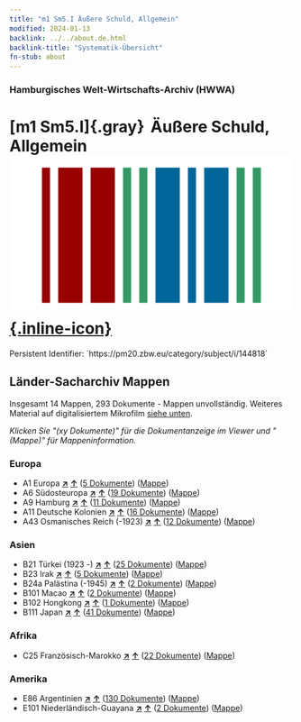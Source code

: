 ```yaml
---
title: "m1 Sm5.I Äußere Schuld, Allgemein"
modified: 2024-01-13
backlink: ../../about.de.html
backlink-title: "Systematik-Übersicht"
fn-stub: about
---
```


### Hamburgisches Welt-Wirtschafts-Archiv (HWWA)

# [m1 Sm5.I]{.gray}&#8201; Äußere Schuld, Allgemein &#160; [![Wikidata](/images/Wikidata-logo.svg "Wikidata"){.inline-icon}](http://www.wikidata.org/entity/Q104700288)

<div class="hint">Persistent Identifier: `https://pm20.zbw.eu/category/subject/i/144818`</div>







## Länder-Sacharchiv Mappen






Insgesamt 14 Mappen, 293 Dokumente - Mappen unvollständig. Weiteres Material auf digitalisiertem Mikrofilm [siehe unten](#filmsections).

_Klicken Sie "(xy Dokumente)" für die Dokumentanzeige im Viewer und "(Mappe)" für Mappeninformation._




### Europa

- A1 Europa [**&nearr;**](../../../geo/i/140892/about.de.html "Europa (alle Mappen)") [**&uarr;**](../../../geo/about.de.html#A1 "Ländersystematik") (<a href="https://pm20.zbw.eu/iiifview/folder/sh/140892,144818" title="über: Europa : Äußere Schuld, Allgemein" target="_blank">5 Dokumente</a>) ([Mappe](../../../../folder/sh/1408xx/140892/1448xx/144818/about.de.html))
- A6 Südosteuropa [**&nearr;**](../../../geo/i/140900/about.de.html "Südosteuropa (alle Mappen)") [**&uarr;**](../../../geo/about.de.html#A6 "Ländersystematik") (<a href="https://pm20.zbw.eu/iiifview/folder/sh/140900,144818" title="über: Südosteuropa : Äußere Schuld, Allgemein" target="_blank">19 Dokumente</a>) ([Mappe](../../../../folder/sh/1409xx/140900/1448xx/144818/about.de.html))
- A9 Hamburg [**&nearr;**](../../../geo/i/140905/about.de.html "Hamburg (alle Mappen)") [**&uarr;**](../../../geo/about.de.html#A9 "Ländersystematik") (<a href="https://pm20.zbw.eu/iiifview/folder/sh/140905,144818" title="über: Hamburg : Äußere Schuld, Allgemein" target="_blank">11 Dokumente</a>) ([Mappe](../../../../folder/sh/1409xx/140905/1448xx/144818/about.de.html))
- A11 Deutsche Kolonien [**&nearr;**](../../../geo/i/140960/about.de.html "Deutsche Kolonien (alle Mappen)") [**&uarr;**](../../../geo/about.de.html#A11 "Ländersystematik") (<a href="https://pm20.zbw.eu/iiifview/folder/sh/140960,144818" title="über: Deutsche Kolonien : Äußere Schuld, Allgemein" target="_blank">16 Dokumente</a>) ([Mappe](../../../../folder/sh/1409xx/140960/1448xx/144818/about.de.html))
- A43 Osmanisches Reich (-1923) [**&nearr;**](../../../geo/i/141034/about.de.html "Osmanisches Reich (-1923) (alle Mappen)") [**&uarr;**](../../../geo/about.de.html#A43 "Ländersystematik") (<a href="https://pm20.zbw.eu/iiifview/folder/sh/141034,144818" title="über: Osmanisches Reich (-1923) : Äußere Schuld, Allgemein" target="_blank">12 Dokumente</a>) ([Mappe](../../../../folder/sh/1410xx/141034/1448xx/144818/about.de.html))

### Asien

- B21 Türkei (1923 -) [**&nearr;**](../../../geo/i/141111/about.de.html "Türkei (1923 -) (alle Mappen)") [**&uarr;**](../../../geo/about.de.html#B21 "Ländersystematik") (<a href="https://pm20.zbw.eu/iiifview/folder/sh/141111,144818" title="über: Türkei (1923 -) : Äußere Schuld, Allgemein" target="_blank">25 Dokumente</a>) ([Mappe](../../../../folder/sh/1411xx/141111/1448xx/144818/about.de.html))
- B23 Irak [**&nearr;**](../../../geo/i/141113/about.de.html "Irak (alle Mappen)") [**&uarr;**](../../../geo/about.de.html#B23 "Ländersystematik") (<a href="https://pm20.zbw.eu/iiifview/folder/sh/141113,144818" title="über: Irak : Äußere Schuld, Allgemein" target="_blank">5 Dokumente</a>) ([Mappe](../../../../folder/sh/1411xx/141113/1448xx/144818/about.de.html))
- B24a Palästina (-1945) [**&nearr;**](../../../geo/i/141115/about.de.html "Palästina (-1945) (alle Mappen)") [**&uarr;**](../../../geo/about.de.html#B24a "Ländersystematik") (<a href="https://pm20.zbw.eu/iiifview/folder/sh/141115,144818" title="über: Palästina (-1945) : Äußere Schuld, Allgemein" target="_blank">2 Dokumente</a>) ([Mappe](../../../../folder/sh/1411xx/141115/1448xx/144818/about.de.html))
- B101 Macao [**&nearr;**](../../../geo/i/141267/about.de.html "Macao (alle Mappen)") [**&uarr;**](../../../geo/about.de.html#B101 "Ländersystematik") (<a href="https://pm20.zbw.eu/iiifview/folder/sh/141267,144818" title="über: Macao : Äußere Schuld, Allgemein" target="_blank">2 Dokumente</a>) ([Mappe](../../../../folder/sh/1412xx/141267/1448xx/144818/about.de.html))
- B102 Hongkong [**&nearr;**](../../../geo/i/141268/about.de.html "Hongkong (alle Mappen)") [**&uarr;**](../../../geo/about.de.html#B102 "Ländersystematik") (<a href="https://pm20.zbw.eu/iiifview/folder/sh/141268,144818" title="über: Hongkong : Äußere Schuld, Allgemein" target="_blank">1 Dokumente</a>) ([Mappe](../../../../folder/sh/1412xx/141268/1448xx/144818/about.de.html))
- B111 Japan [**&nearr;**](../../../geo/i/141272/about.de.html "Japan (alle Mappen)") [**&uarr;**](../../../geo/about.de.html#B111 "Ländersystematik") (<a href="https://pm20.zbw.eu/iiifview/folder/sh/141272,144818" title="über: Japan : Äußere Schuld, Allgemein" target="_blank">41 Dokumente</a>) ([Mappe](../../../../folder/sh/1412xx/141272/1448xx/144818/about.de.html))

### Afrika

- C25 Französisch-Marokko [**&nearr;**](../../../geo/i/141358/about.de.html "Französisch-Marokko (alle Mappen)") [**&uarr;**](../../../geo/about.de.html#C25 "Ländersystematik") (<a href="https://pm20.zbw.eu/iiifview/folder/sh/141358,144818" title="über: Französisch-Marokko : Äußere Schuld, Allgemein" target="_blank">22 Dokumente</a>) ([Mappe](../../../../folder/sh/1413xx/141358/1448xx/144818/about.de.html))

### Amerika

- E86 Argentinien [**&nearr;**](../../../geo/i/141692/about.de.html "Argentinien (alle Mappen)") [**&uarr;**](../../../geo/about.de.html#E86 "Ländersystematik") (<a href="https://pm20.zbw.eu/iiifview/folder/sh/141692,144818" title="über: Argentinien : Äußere Schuld, Allgemein" target="_blank">130 Dokumente</a>) ([Mappe](../../../../folder/sh/1416xx/141692/1448xx/144818/about.de.html))
- E101 Niederländisch-Guayana [**&nearr;**](../../../geo/i/141699/about.de.html "Niederländisch-Guayana (alle Mappen)") [**&uarr;**](../../../geo/about.de.html#E101 "Ländersystematik") (<a href="https://pm20.zbw.eu/iiifview/folder/sh/141699,144818" title="über: Niederländisch-Guayana : Äußere Schuld, Allgemein" target="_blank">2 Dokumente</a>) ([Mappe](../../../../folder/sh/1416xx/141699/1448xx/144818/about.de.html))



<a id="filmsections" />













